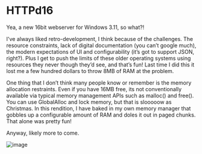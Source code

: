 # HTTPd16

Yea, a new 16bit webserver for Windows 3.11, so what?!

I've always liked retro-development, I think because of the challenges. The resource constraints, lack of digital documentation (you can’t google much), the modern expectations of UI and configurability (it’s got to support JSON, right?).
Plus I get to push the limits of these older operating systems using resources they never though they’d see, and that’s fun! Last time I did this it lost me a few hundred dollars to throw 8MB of RAM at the problem.

One thing that I don’t think many people know or remember is the memory allocation restraints. Even if you have 16MB free, its not conventionally available via typical memory management APIs such as malloc() and free(). You can use GlobalAlloc and lock memory, but that is slooooow as Christmas.
In this rendition, I have baked in my own memory manager that gobbles up a configurable amount of RAM and doles it out in paged chunks. That alone was pretty fun!

Anyway, likely more to come.

![image](https://user-images.githubusercontent.com/11428567/172197547-ef3dac79-c197-4922-8b35-37132caa0ac5.png)
